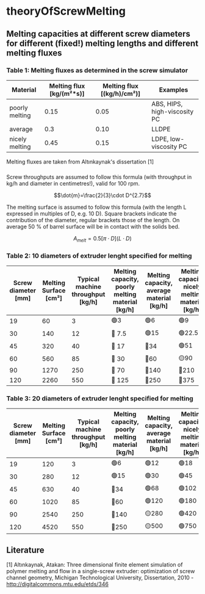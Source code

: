 # theoryOfScrewMelting

## Melting capacities at different screw diameters for different (fixed!) melting lengths and different melting fluxes

### Table 1: Melting fluxes as determined in the screw simulator

| Material | Melting flux   [kg/(m²*s)] | Melting flux   [(kg/h)/cm²)] |  Examples 
| ----------- | ----------- | ----------- |----------- |
| poorly melting | 0.15 |  0.05 | ABS, HIPS, high-viscosity PC |
| average | 0.3  | 0.10 | LLDPE |
| nicely melting |  0.45 | 0.15 | LDPE, low-viscosity PC | 

Melting fluxes are taken from Altınkaynak's dissertation [1]

### 

Screw throughputs are assumed to follow this formula (with throughput in kg/h and diameter in centimetres!), valid for 100 rpm.
```math
\dot{m}=\frac{2}{3}\cdot D^{2.7}
```

The melting surface is assumed to follow this formula (with the length L expressed in multiples of D, e.g. 10 D). Square brackets indicate the contribution of the diameter, regular brackets those of the length.  On average 50 % of barrel surface will be in contact with the solids bed.
```math
A_{melt}=0.5 \left [ \pi\cdot D  \right ]\left (L \cdot D   \right ) 
```

### Table 2: 10 diameters of extruder lenght specified for melting 

| Screw diameter   [mm] | Melting Surface   [cm²] | Typical machine throughput   [kg/h] | Melting capacity, poorly melting material   [kg/h] | Melting capacity, average material   [kg/h] | Melting capacity, nicely melting material   [kg/h] |
| ----------- | ----------- | ----------- | ----------- | ----------- | ----------- |
| 19 | 60 | 3 | :green_circle:3 | :green_circle:6 | :green_circle:9 |
| 30 | 140 | 12 | :red_circle: 7.5 | :green_circle:15 | :green_circle:22.5 |
| 45 | 320 | 40 | :red_circle: 17 | :red_circle:34 | :green_circle:51 |
| 60 | 560 | 85 | :red_circle: 30 | :red_circle:60 | :yellow_circle:90 |
| 90 | 1270 | 250 | :red_circle: 70 | :red_circle:140 | :red_circle:210 |
| 120 | 2260 | 550 | :red_circle: 125 | :red_circle:250 | :red_circle:375 |

### Table 3: 20 diameters of extruder lenght specified for melting 

| Screw diameter   [mm] | Melting Surface   [cm²] | Typical machine throughput   [kg/h] | Melting capacity, poorly melting material   [kg/h] | Melting capacity, average material   [kg/h] | Melting capacity, nicely melting material   [kg/h] |
| ----------- | ----------- | ----------- | ----------- | ----------- | ----------- |
| 19 | 120 | 3 | :green_circle:6 | :green_circle:12 |:green_circle:18 |
| 30 | 280 | 12 | :green_circle:15 | :green_circle:30 |:green_circle:45 |
| 45 | 630 | 40 | :red_circle:34 | :green_circle:68 |:green_circle:102 |
| 60 | 1020 | 85 | :red_circle:60 | :green_circle:120 |:green_circle:180 |
| 90 | 2540 | 250 | :red_circle:140 | :yellow_circle:280 |:green_circle:420 |
| 120 | 4520 | 550 | :red_circle:250 | :yellow_circle:500 |:green_circle:750 |

## Literature
[1]  Altınkaynak, Atakan: Three dimensional finite element simulation of polymer melting and flow in a single-screw extruder: optimization of screw channel geometry, Michigan Technological University, Dissertation, 2010 - http://digitalcommons.mtu.edu/etds/346

 
